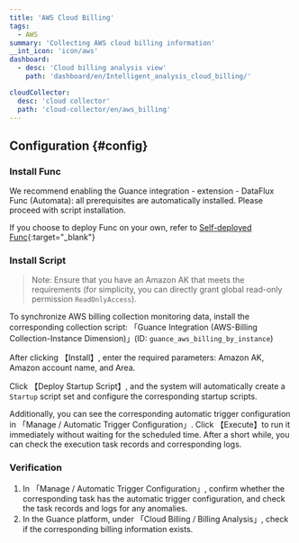 ```yaml
---
title: 'AWS Cloud Billing'
tags: 
  - AWS
summary: 'Collecting AWS cloud billing information'
__int_icon: 'icon/aws'
dashboard:
  - desc: 'Cloud billing analysis view'
    path: 'dashboard/en/Intelligent_analysis_cloud_billing/'

cloudCollector:
  desc: 'cloud collector'
  path: 'cloud-collector/en/aws_billing'
---
```


## Configuration {#config}

### Install Func

We recommend enabling the Guance integration - extension - DataFlux Func (Automata): all prerequisites are automatically installed. Please proceed with script installation.

If you choose to deploy Func on your own, refer to [Self-deployed Func](https://func.guance.com/doc/script-market-guance-integration/){:target="_blank"}

### Install Script

> Note: Ensure that you have an Amazon AK that meets the requirements (for simplicity, you can directly grant global read-only permission `ReadOnlyAccess`).

To synchronize AWS billing collection monitoring data, install the corresponding collection script: 「Guance Integration (AWS-Billing Collection-Instance Dimension)」(ID: `guance_aws_billing_by_instance`)

After clicking 【Install】, enter the required parameters: Amazon AK, Amazon account name, and Area.

Click 【Deploy Startup Script】, and the system will automatically create a `Startup` script set and configure the corresponding startup scripts.

Additionally, you can see the corresponding automatic trigger configuration in 「Manage / Automatic Trigger Configuration」. Click 【Execute】to run it immediately without waiting for the scheduled time. After a short while, you can check the execution task records and corresponding logs.


### Verification

1. In 「Manage / Automatic Trigger Configuration」, confirm whether the corresponding task has the automatic trigger configuration, and check the task records and logs for any anomalies.
2. In the Guance platform, under 「Cloud Billing / Billing Analysis」, check if the corresponding billing information exists.